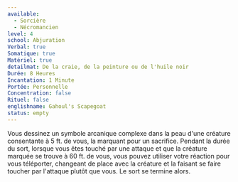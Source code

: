 ```yaml
---
available:
  - Sorcière
  - Nécromancien
level: 4
school: Abjuration
Verbal: true
Somatique: true
Matériel: true
detailmat: De la craie, de la peinture ou de l'huile noir
Durée: 8 Heures
Incantation: 1 Minute
Portée: Personnelle
Concentration: false
Rituel: false
englishname: Gahoul's Scapegoat
status: empty
---
```

Vous dessinez un symbole arcanique complexe dans la peau d'une créature consentante à 5 ft. de vous, la marquant pour un sacrifice. Pendant la durée du sort, lorsque vous êtes touché par une attaque et que la créature marquée se trouve à 60 ft. de vous, vous pouvez utiliser votre réaction pour vous téléporter, changeant de place avec la créature et la faisant se faire toucher par l'attaque plutôt que vous. Le sort se termine alors.
